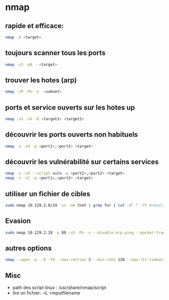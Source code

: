 # nmap

## rapide et efficace:

```bash
nmap -A <target>
```

## toujours scanner tous les ports

```bash
nmap -sS -p0 - <target>
```

## trouver les hotes (arp)

```bash
nmap -sP -Pn -n  <subnet>
```

## ports et service ouverts sur les hotes up

```bash
nmap -sS -sV -O <target1> <target2>
```

## découvrir les ports ouverts non habituels

```bash
nmap -v -sV -p <port1>,<port2> <target>
```

## découvrir les vulnérabilité sur certains services

```bash
nmap -v -sV --script vuln -p <port1>,<port2> <target>
nmap -v -sC -p <port1>,<port2> <target>
```

## utiliser un fichier de cibles 

```bash
sudo nmap 10.129.2.0/24 -sn -oA tnet | grep for | cut -d" " -f5 #resultat au format du fichier
```

## Evasion

```bash
sudo nmap 10.129.2.28 -p 80 -sS -Pn -n --disable-arp-ping --packet-trace -D RND:5
```
## autres options

```bash
nmap --open -p- -R -T4 --max-retries 3 --min-rate 120 --max-rtt-timeout 300ms -Pn 10.10.10.51
```

## Misc

* path des script linux : /usr/share/nmap/script
* lire un fichier: -iL <inputfilename

